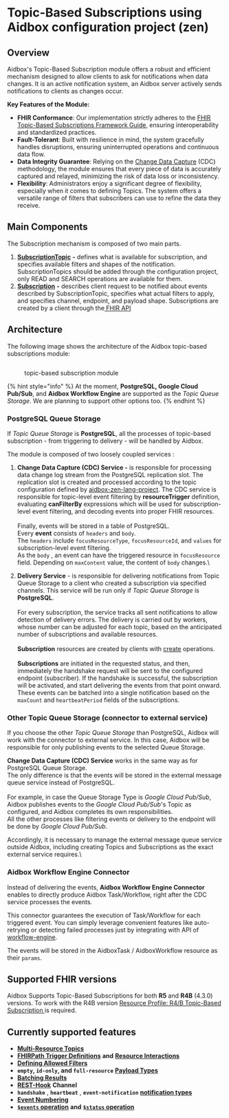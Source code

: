 # Topic-Based Subscriptions using Aidbox configuration project (zen)

## Overview

Aidbox's Topic-Based Subscription module offers a robust and efficient mechanism designed to allow clients to ask for notifications when data changes. It is an active notification system, an Aidbox server actively sends notifications to clients as changes occur.

**Key Features of the Module:**

* **FHIR Conformance**: Our implementation strictly adheres to the [FHIR Topic-Based Subscriptions Framework Guide](https://build.fhir.org/subscriptions.html), ensuring interoperability and standardized practices.
* **Fault-Tolerant**: Built with resilience in mind, the system gracefully handles disruptions, ensuring uninterrupted operations and continuous data flow.
* **Data Integrity Guarantee**: Relying on the [Change Data Capture](https://en.wikipedia.org/wiki/Change\_data\_capture) (CDC) methodology, the module ensures that every piece of data is accurately captured and relayed, minimizing the risk of data loss or inconsistency.
* **Flexibility**: Administrators enjoy a significant degree of flexibility, especially when it comes to defining Topics. The system offers a versatile range of filters that subscribers can use to refine the data they receive.

## **Main Components**

The Subscription mechanism is composed of two main parts.

1. [**SubscriptionTopic**](https://build.fhir.org/subscriptiontopic.html) **-** defines what is available for subscription, and specifies available filters and shapes of the notification. SubscriptionTopics should be added through the configuration project, only READ and SEARCH operations are available for them.
2. [**Subscription**](https://build.fhir.org/subscription.html#Subscription) **-** describes client request to be notified about events described by SubscriptionTopic, specifies what actual filters to apply, and specifies channel, endpoint, and payload shape. Subscriptions are created by a client through the[ FHIR API](https://build.fhir.org/subscriptions.html#creating-a-subscription)

## Architecture

The following image shows the architecture of the Aidbox topic-based subscriptions module:

<figure><img src="../../../.gitbook/assets/topic-based-subscription.png" alt=""><figcaption><p>topic-based subscription module</p></figcaption></figure>

{% hint style="info" %}
At the moment, **PostgreSQL, Google Cloud Pub/Sub**, and **Aidbox Workflow Engine** are supported as the _Topic Queue Storage_.  We are planning to support other options too.
{% endhint %}

### PostgreSQL Queue Storage

If _Topic Queue Storage_ is **PostgreSQL**, all the processes of topic-based subscription - from triggering to delivery - will be handled by Aidbox.&#x20;

The module is composed of two loosely coupled services :

1. **Change Data Capture (CDC) Service -** is responsible for processing data change log stream from the PostgreSQL replication slot. The replication slot is created and processed according to the topic configuration defined by [aidbox-zen-lang-project](../../../aidbox-configuration/aidbox-zen-lang-project/ "mention"). The CDC service is responsible for topic-level event filtering by **resourceTrigger** definition, evaluating **canFilterBy** expressions which will be used for subscription-level event filtering, and decoding events into proper FHIR resources.\
   \
   Finally, events will be stored in a table of PostgreSQL. \
   Every **event** consists of `headers` and `body`. \
   The `headers` include `focusResourceType`, `focusResourceId`, and `values` for subscription-level event filtering.\
   As the `body` , an event can have the triggered resource in `focusResource` field. Depending on `maxContent` value, the content of `body` changes.\

2. **Delivery Service** - is responsible for delivering notifications from Topic Queue Storage to a client who created a subscription via specified channels. This service will be run only if _Topic Queue Storage_ is **PostgreSQL**.\
   \
   For every subscription, the service tracks all sent notifications to allow detection of delivery errors. The delivery is carried out by workers, whose number can be adjusted for each topic, based on the anticipated number of subscriptions and available resources.\
   \
   **Subscription** resources are created by clients with [create](https://www.hl7.org/fhir/http.html#create) operations.\
   \
   **Subscriptions** are initiated in the requested status, and then, immediately the handshake request will be sent to the configured endpoint (subscriber).  If the handshake is successful, the subscription will be activated, and start delivering the events from that point onward. These events can be batched into a single notification based on the `maxCount` and `heartbeatPeriod` fields of the subscriptions.

### Other Topic Queue Storage (connector to external service)

If you choose the other _Topic Queue Storage_ than PostgreSQL, Aidbox will work with the connector to external service.  In this case, Aidbox will be responsible for only publishing events to the selected Queue Storage.&#x20;

**Change Data Capture (CDC) Service** works in the same way as for PostgreSQL Queue Storage. \
The only difference is that the events will be stored in the external message queue service instead of PostgreSQL.\
\
For example, in case the Queue Storage Type is _Google Cloud Pub/Sub_, Aidbox publishes events to the _Google Cloud Pub/Sub_'s Topic as configured, and Aidbox completes its own responsibilities.\
All the other processes like filtering events or delivery to the endpoint will be done by _Google Cloud Pub/Sub_.

Accordingly, it is necessary to manage the external message queue service outside Aidbox, including creating Topics and Subscriptions as the exact external service requires.\


### Aidbox Workflow Engine Connector

Instead of delivering the events, **Aidbox Workflow Engine Connector** enables to directly produce Aidbox Task/Workflow, right after the CDC service processes the events.&#x20;

This connector guarantees the execution of Task/Workflow for each triggered event.  You can simply leverage convenient features like auto-retrying or detecting failed processes just by integrating with API of [workflow-engine](../../workflow-engine/ "mention").

The events will be stored in the AidboxTask / AidboxWorkflow resource as their `params`.



## Supported FHIR versions

Aidbox Supports Topic-Based Subscriptions for both **R5** and **R4B** (4.3.0) versions. To work with the R4B version [Resource Profile: R4/B Topic-Based Subscription ](https://build.fhir.org/ig/HL7/fhir-subscription-backport-ig/StructureDefinition-backport-subscription.html)is required.

## Currently supported features

* [**Multi-Resource Topics**](https://build.fhir.org/subscriptions.html#multi-resource-topics)
* [**FHIRPath Trigger Definitions**](https://build.fhir.org/subscriptiontopic.html#fhirpath-criteria) **and** [**Resource Interactions**](https://build.fhir.org/subscriptiontopic.html#resource-operation-pairs)
* [**Defining Allowed Filters**](https://build.fhir.org/subscriptiontopic.html#filters)
* **`empty`, `id-only`, and `full-resource`** [**Payload Types**](https://build.fhir.org/subscription.html#payloads)
* [**Batching Results**](https://build.fhir.org/subscription.html#batching)
* [**REST-Hook**](https://build.fhir.org/subscription.html#rest-hook) **Channel**
* **`handshake`** , **`heartbeat`** , **`event-notification`** [**notification types**](https://build.fhir.org/subscriptionstatus.html#notification-types)
* [**Event Numbering**](https://build.fhir.org/subscriptionstatus.html#event-numbering)
* [**`$events` operation**](https://build.fhir.org/subscription-operation-events.html) **and** [**`$status` operation**](https://build.fhir.org/subscription-operation-status.html)
